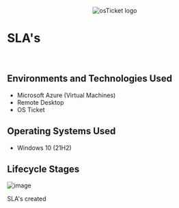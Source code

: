 <p align="center">
<img src="https://i.imgur.com/Clzj7Xs.png" alt="osTicket logo"/>
</p>

<h1>SLA's</h1>
<br />


<h2>Environments and Technologies Used</h2>

- Microsoft Azure (Virtual Machines)
- Remote Desktop
- OS Ticket


<h2>Operating Systems Used </h2>

- Windows 10</b> (21H2)


<h2>Lifecycle Stages</h2>


![image](https://github.com/AdamDCollins7/ticket-lifecycle/assets/99514625/9ba0869b-2e14-47ba-93b7-6b262d5341ec)


<p>
SLA's created
</p>
<br />





